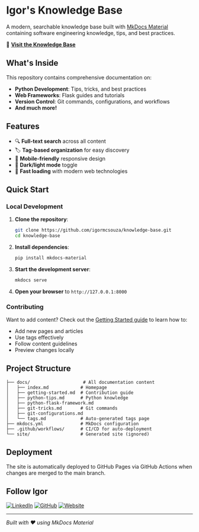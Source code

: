 # Igor's Knowledge Base

A modern, searchable knowledge base built with [MkDocs Material](https://squidfunk.github.io/mkdocs-material/) containing software engineering knowledge, tips, and best practices.

🔗 **[Visit the Knowledge Base](https://igormcsouza.github.io/knowledge-base/)**

## What's Inside

This repository contains comprehensive documentation on:

- **Python Development**: Tips, tricks, and best practices
- **Web Frameworks**: Flask guides and tutorials  
- **Version Control**: Git commands, configurations, and workflows
- **And much more!**

## Features

- 🔍 **Full-text search** across all content
- 🏷️ **Tag-based organization** for easy discovery
- 📱 **Mobile-friendly** responsive design
- 🌙 **Dark/light mode** toggle
- 🚀 **Fast loading** with modern web technologies

## Quick Start

### Local Development

1. **Clone the repository**:
   ```bash
   git clone https://github.com/igormcsouza/knowledge-base.git
   cd knowledge-base
   ```

2. **Install dependencies**:
   ```bash
   pip install mkdocs-material
   ```

3. **Start the development server**:
   ```bash
   mkdocs serve
   ```

4. **Open your browser** to `http://127.0.0.1:8000`

### Contributing

Want to add content? Check out the [Getting Started guide](https://igormcsouza.github.io/knowledge-base/getting-started/) to learn how to:

- Add new pages and articles
- Use tags effectively
- Follow content guidelines
- Preview changes locally

## Project Structure

```
├── docs/                    # All documentation content
│   ├── index.md            # Homepage
│   ├── getting-started.md  # Contribution guide
│   ├── python-tips.md      # Python knowledge
│   ├── python-flask-framework.md
│   ├── git-tricks.md       # Git commands
│   ├── git-configurations.md
│   └── tags.md             # Auto-generated tags page
├── mkdocs.yml              # MkDocs configuration
├── .github/workflows/      # CI/CD for auto-deployment
└── site/                   # Generated site (ignored)
```

## Deployment

The site is automatically deployed to GitHub Pages via GitHub Actions when changes are merged to the main branch.

## Follow Igor

[![LinkedIn](https://img.shields.io/badge/LinkedIn-0077B5?style=for-the-badge&logo=linkedin&logoColor=white)](https://linkedin.com/in/igormcsouza)
[![GitHub](https://img.shields.io/badge/GitHub-100000?style=for-the-badge&logo=github&logoColor=white)](https://github.com/igormcsouza)
[![Website](https://img.shields.io/badge/Website-000000?style=for-the-badge&logo=About.me&logoColor=white)](https://igormcsouza.github.io/)

---

*Built with ❤️ using MkDocs Material*
